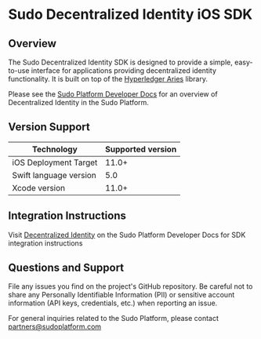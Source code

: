 # Sudo Decentralized Identity iOS SDK

## Overview
The Sudo Decentralized Identity SDK is designed to provide a simple, easy-to-use interface for applications providing decentralized identity functionality.
It is built on top of the [Hyperledger Aries](https://github.com/hyperledger/indy-sdk) library.

Please see the [Sudo Platform Developer Docs](https://docs.sudoplatform.com) for an overview of Decentralized Identity in the Sudo Platform.

## Version Support
| Technology             | Supported version |
| ---------------------- | ----------------- |
| iOS Deployment Target  | 11.0+             |
| Swift language version | 5.0               |
| Xcode version          | 11.0+             |

## Integration Instructions
Visit [Decentralized Identity](https://docs.sudoplatform.com/guides/decentralized-identity) on the Sudo Platform Developer Docs for SDK integration instructions

## Questions and Support
File any issues you find on the project's GitHub repository. Be careful not to share any Personally Identifiable Information (PII) or sensitive account information (API keys, credentials, etc.) when reporting an issue.

For general inquiries related to the Sudo Platform, please contact [partners@sudoplatform.com](mailto:partners@sudoplatform.com)
